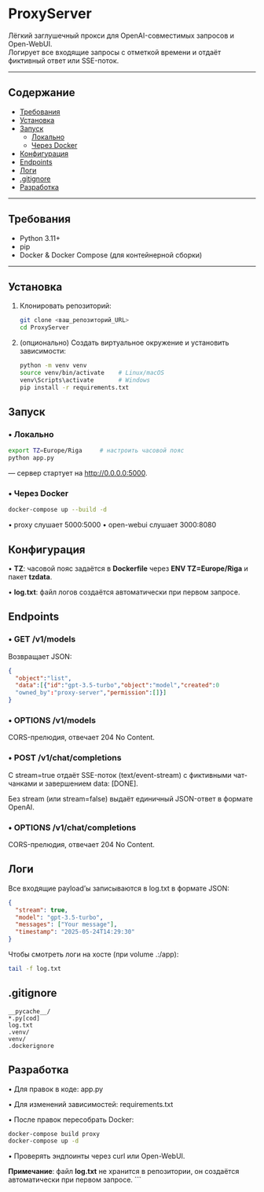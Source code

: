 # ProxyServer

Лёгкий заглушечный прокси для OpenAI-совместимых запросов и Open-WebUI.  
Логирует все входящие запросы с отметкой времени и отдаёт фиктивный ответ или SSE-поток.

---

## Содержание

- [Требования](#требования)  
- [Установка](#установка)  
- [Запуск](#запуск)  
  - [Локально](#локально)  
  - [Через Docker](#через-docker)  
- [Конфигурация](#конфигурация)  
- [Endpoints](#endpoints)  
- [Логи](#логи)  
- [.gitignore](#gitignore)  
- [Разработка](#разработка)  

---

## Требования

- Python 3.11+  
- pip  
- Docker & Docker Compose (для контейнерной сборки)  

---

## Установка

1. Клонировать репозиторий:  
   ```bash
   git clone <ваш_репозиторий_URL>
   cd ProxyServer
   ```

2. (опционально) Создать виртуальное окружение и установить зависимости:
    ```bash
   python -m venv venv
   source venv/bin/activate    # Linux/macOS
   venv\Scripts\activate       # Windows
   pip install -r requirements.txt 
   ```

## Запуск
### • Локально
   ```bash
   export TZ=Europe/Riga     # настроить часовой пояс
   python app.py 
  ```
— сервер стартует на http://0.0.0.0:5000.

### • Через Docker
   ```bash
   docker-compose up --build -d
   ```
• proxy слушает 5000:5000
• open-webui слушает 3000:8080

## Конфигурация
• **TZ**: часовой пояс задаётся в **Dockerfile** через **ENV TZ=Europe/Riga** и пакет **tzdata**.

• **log.txt**: файл логов создаётся автоматически при первом запросе.

## Endpoints
### • GET /v1/models
Возвращает JSON:
```json
{
  "object":"list",
  "data":[{"id":"gpt-3.5-turbo","object":"model","created":0
  "owned_by":"proxy-server","permission":[]}]
}
```

### • OPTIONS /v1/models
CORS-прелюдия, отвечает 204 No Content.

### • POST /v1/chat/completions

  С stream=true отдаёт SSE-поток (text/event-stream) с фиктивными чат-чанками и завершением data: [DONE].

  Без stream (или stream=false) выдаёт единичный JSON-ответ в формате OpenAI.

### • OPTIONS /v1/chat/completions
CORS-прелюдия, отвечает 204 No Content.

## Логи
Все входящие payload’ы записываются в log.txt в формате JSON:
```json
{
  "stream": true,
  "model": "gpt-3.5-turbo",
  "messages": ["Your message"],
  "timestamp": "2025-05-24T14:29:30"
}
```

Чтобы смотреть логи на хосте (при volume .:/app):
```bash
tail -f log.txt
```

## .gitignore
```gitignore
__pycache__/
*.py[cod]
log.txt
.venv/
venv/
.dockerignore
```

## Разработка
• Для правок в коде: app.py

• Для изменений зависимостей: requirements.txt

• После правок пересобрать Docker:
  ```bash
  docker-compose build proxy
  docker-compose up -d
  ```
• Проверять эндпоинты через curl или Open-WebUI.

**Примечание**: файл **log.txt** не хранится в репозитории, он создаётся автоматически при первом запросе. ```